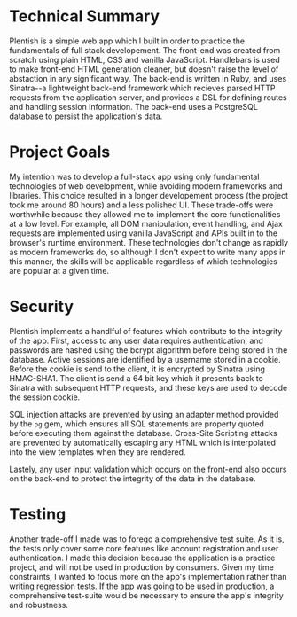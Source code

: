 # Technical Summary

Plentish is a simple web app which I built in order to practice the fundamentals of full stack developement. The front-end was created from scratch using plain HTML, CSS and vanilla JavaScript. Handlebars is used to make front-end HTML generation cleaner, but doesn't raise the level of abstaction in any significant way. The back-end is written in Ruby, and uses Sinatra--a lightweight back-end framework which recieves parsed HTTP requests from the application server, and provides a DSL for defining routes and handling session information. The back-end uses a PostgreSQL database to persist the application's data.

# Project Goals

My intention was to develop a full-stack app using only fundamental technologies of web development, while avoiding modern frameworks and libraries. This choice resulted in a longer developement process (the project took me around 80 hours) and a less polished UI. These trade-offs were worthwhile because they allowed me to implement the core functionalities at a low level. For example, all DOM manipulation, event handling, and Ajax requests are implemented using vanilla JavaScript and APIs built in to the browser's runtime environment. These technologies don't change as rapidly as modern frameworks do, so although I don't expect to write many apps in this manner, the skills will be applicable regardless of which technologies are popular at a given time.

# Security

Plentish implements a handlful of features which contribute to the integrity of the app. First, access to any user data requires authentication, and passwords are hashed using the bcrypt algorithm before being stored in the database. Active sessions are identified by a username stored in a cookie. Before the cookie is send to the client, it is encrypted by Sinatra using HMAC-SHA1. The client is send a 64 bit key which it presents back to Sinatra with subsequent HTTP requests, and these keys are used to decode the session cookie. 

SQL injection attacks are prevented by using an adapter method provided by the `pg` gem, which ensures all SQL statements are property quoted before executing them against the database. Cross-Site Scripting attacks are prevented by automatically escaping any HTML which is interpolated into the view templates when they are rendered.

Lastely, any user input validation which occurs on the front-end also occurs on the back-end to protect the integrity of the data in the database.

# Testing

Another trade-off I made was to forego a comprehensive test suite. As it is, the tests only cover some core features like account registration and user authentication. I made this decision because the application is a practice project, and will not be used in production by consumers. Given my time constraints, I wanted to focus more on the app's implementation rather than writing regression tests. If the app was going to be used in production, a comprehensive test-suite would be necessary to ensure the app's integrity and robustness.